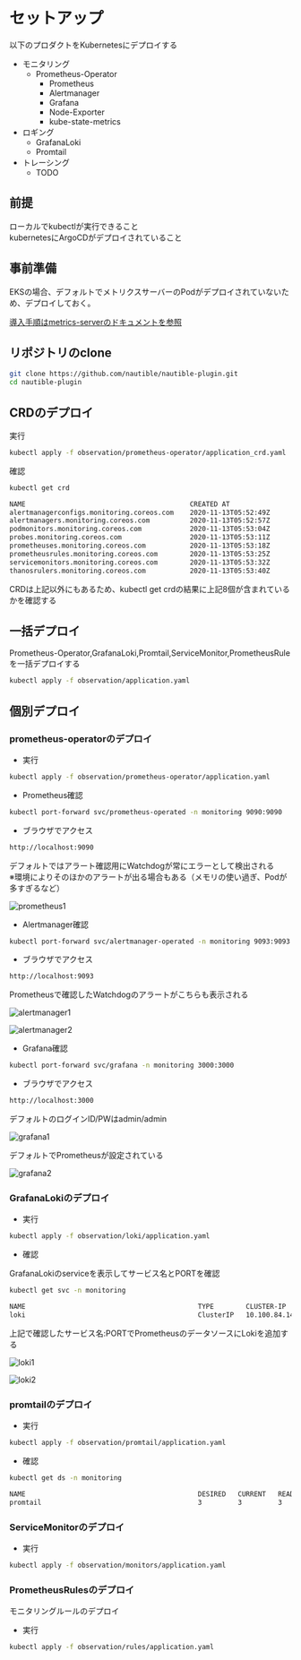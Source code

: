 # セットアップ

以下のプロダクトをKubernetesにデプロイする

- モニタリング
  - Prometheus-Operator
    - Prometheus
    - Alertmanager
    - Grafana
    - Node-Exporter
    - kube-state-metrics
- ロギング
  - GrafanaLoki
  - Promtail
- トレーシング
  - TODO

## 前提

ローカルでkubectlが実行できること  
kubernetesにArgoCDがデプロイされていること

## 事前準備

EKSの場合、デフォルトでメトリクスサーバーのPodがデプロイされていないため、デプロイしておく。

[導入手順はmetrics-serverのドキュメントを参照](../../metrics-server/README.md)

## リポジトリのclone

```bash
git clone https://github.com/nautible/nautible-plugin.git
cd nautible-plugin
```

## CRDのデプロイ

実行

```bash
kubectl apply -f observation/prometheus-operator/application_crd.yaml
```

確認

```bash
kubectl get crd

NAME                                         CREATED AT
alertmanagerconfigs.monitoring.coreos.com    2020-11-13T05:52:49Z
alertmanagers.monitoring.coreos.com          2020-11-13T05:52:57Z
podmonitors.monitoring.coreos.com            2020-11-13T05:53:04Z
probes.monitoring.coreos.com                 2020-11-13T05:53:11Z
prometheuses.monitoring.coreos.com           2020-11-13T05:53:18Z
prometheusrules.monitoring.coreos.com        2020-11-13T05:53:25Z
servicemonitors.monitoring.coreos.com        2020-11-13T05:53:32Z
thanosrulers.monitoring.coreos.com           2020-11-13T05:53:40Z
```

CRDは上記以外にもあるため、kubectl get crdの結果に上記8個が含まれているかを確認する

## 一括デプロイ

Prometheus-Operator,GrafanaLoki,Promtail,ServiceMonitor,PrometheusRuleを一括デプロイする

```bash
kubectl apply -f observation/application.yaml
```

## 個別デプロイ

### prometheus-operatorのデプロイ

- 実行

```bash
kubectl apply -f observation/prometheus-operator/application.yaml
```

- Prometheus確認

```bash
kubectl port-forward svc/prometheus-operated -n monitoring 9090:9090
```

- ブラウザでアクセス

```bash
http://localhost:9090
```

デフォルトではアラート確認用にWatchdogが常にエラーとして検出される  
※環境によりそのほかのアラートが出る場合もある（メモリの使い過ぎ、Podが多すぎるなど）  

![prometheus1](./img/prometheus1.png)

- Alertmanager確認

```bash
kubectl port-forward svc/alertmanager-operated -n monitoring 9093:9093
```

- ブラウザでアクセス

```bash
http://localhost:9093
```

Prometheusで確認したWatchdogのアラートがこちらも表示される  

![alertmanager1](./img/alertmanager1.png)

![alertmanager2](./img/alertmanager2.png)

- Grafana確認

```bash
kubectl port-forward svc/grafana -n monitoring 3000:3000
```

- ブラウザでアクセス

```bash
http://localhost:3000
```

デフォルトのログインID/PWはadmin/admin

![grafana1](./img/grafana1.png)

デフォルトでPrometheusが設定されている

![grafana2](./img/grafana2.png)

### GrafanaLokiのデプロイ

- 実行

```bash
kubectl apply -f observation/loki/application.yaml
```

- 確認

GrafanaLokiのserviceを表示してサービス名とPORTを確認

```bash
kubectl get svc -n monitoring

NAME                                           TYPE        CLUSTER-IP       EXTERNAL-IP   PORT(S)                      AGE
loki                                           ClusterIP   10.100.84.148    <none>        3100/TCP                     8m26s
```

上記で確認したサービス名:PORTでPrometheusのデータソースにLokiを追加する  

![loki1](./img/loki1.png)

![loki2](./img/loki2.png)

### promtailのデプロイ

- 実行

```bash
kubectl apply -f observation/promtail/application.yaml
```

- 確認

```bash
kubectl get ds -n monitoring

NAME                                           DESIRED   CURRENT   READY   UP-TO-DATE   AVAILABLE   NODE SELECTOR   AGE
promtail                                       3         3         3       3            3           <none>          32s
```

### ServiceMonitorのデプロイ

- 実行

```bash
kubectl apply -f observation/monitors/application.yaml
```

### PrometheusRulesのデプロイ

モニタリングルールのデプロイ

- 実行

```bash
kubectl apply -f observation/rules/application.yaml
```
